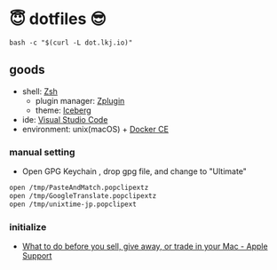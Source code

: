 :innocent: dotfiles :sunglasses:
========

```
bash -c "$(curl -L dot.lkj.io)"
```

## goods

- shell: [Zsh](http://www.zsh.org/)
  - plugin manager: [Zplugin](https://github.com/zdharma/zplugin)
  - theme: [Iceberg](https://cocopon.github.io/iceberg.vim/)
- ide: [Visual Studio Code](https://code.visualstudio.com/)
- environment: unix(macOS) + [Docker CE](https://github.com/docker/docker-ce)

### manual setting

- Open GPG Keychain , drop gpg file, and change to "Ultimate"

```sh
open /tmp/PasteAndMatch.popclipextz
open /tmp/GoogleTranslate.popclipextz
open /tmp/unixtime-jp.popclipext
```

### initialize
- [What to do before you sell, give away, or trade in your Mac \- Apple Support](https://support.apple.com/en-us/HT201065)
